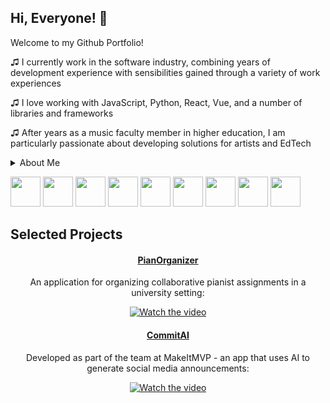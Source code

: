 
## Hi, Everyone! 👋
Welcome to my Github Portfolio!

♫  I currently work in the software industry, combining years of development experience with sensibilities gained through a variety of work experiences

♫  I love working with JavaScript, Python, React, Vue, and a number of libraries and frameworks

♫  After years as a music faculty member in higher education, I am particularly passionate about developing solutions for artists and EdTech

<details>
  <summary>About Me</summary>
  
  Full stack developer with a passion for solving problems and diving deep! The discipline and tenacity gained from years as 
  a professional pianist 🎹 and college faculty member uniquely primed me for my career in the software industry.
  
  ### My Values
  - Life-long learning; a week where I haven't discovered something new or honed a new skill feels incomplete
  - User-centered software: if we're not developing with the user needs/experience in mind, the game is already lost
  - Clear, empathic and helpful communication. I love to work on a team, providing help to and learning from others!
</details> 
<p>
<img src="https://cdn-icons-png.flaticon.com/512/5968/5968292.png" height="48" width="48" >
<img src="https://cdn-icons-png.flaticon.com/512/5968/5968381.png" height="48" width="48" >
<img src="https://upload.wikimedia.org/wikipedia/commons/thumb/c/c3/Python-logo-notext.svg/1200px-Python-logo-notext.svg.png" height="48" width="48" >
<img src="https://upload.wikimedia.org/wikipedia/commons/thumb/a/a7/React-icon.svg/1200px-React-icon.svg.png" height="48" width="48" >
<img src="https://img.icons8.com/color/600/vue-js.png" height="48" width="48" >
<img src="https://user-images.githubusercontent.com/24623425/36042969-f87531d4-0d8a-11e8-9dee-e87ab8c6a9e3.png" height="48" width="48" >
<img src="https://cdn-icons-png.flaticon.com/512/1051/1051277.png" height="48" width="48" >
<img src="https://w7.pngwing.com/pngs/224/77/png-transparent-website-web-internet-css-style-css3-technology-social-media-logos-i-flat-colorful-icon.png" height="48" width="48" >
<img src="https://pbs.twimg.com/profile_images/1641476962362302464/K8lb6OtN_400x400.jpg" height="48" width="48" >
</p>
<h2>Selected Projects</h2>
<section align="center">
<h4><a href="https://github.com/IguanasEverywhere/collab-organizer">PianOrganizer</a></h4>
<p></p>An application for organizing collaborative pianist assignments in a university setting:</p>
  
[![Watch the video](https://img.youtube.com/vi/-QYABX07N_0/0.jpg)](https://www.youtube.com/watch?v=-QYABX07N_0)

<h4><a href="https://github.com/makeitMVPadmin/Content">CommitAI</a></h4>
<p></p>Developed as part of the team at MakeItMVP - an app that uses AI to generate social media announcements:</p>
  
[![Watch the video](https://img.youtube.com/vi/jKlw0wYHEU4/0.jpg)](https://www.youtube.com/watch?v=jKlw0wYHEU4)
</section>

